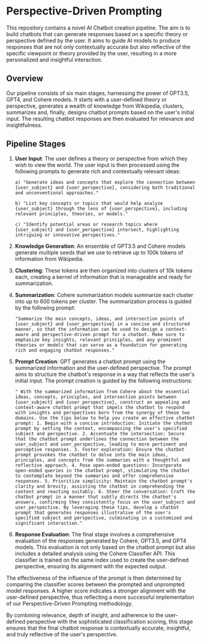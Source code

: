  # Perspective-Driven Prompting

This repository contains a novel AI Chatbot creation pipeline. The aim is to build chatbots that can generate responses based on a specific theory or perspective defined by the user. It aims to guide AI models to produce responses that are not only contextually accurate but also reflective of the specific viewpoint or theory provided by the user, resulting in a more personalized and insightful interaction.


## Overview

Our pipeline consists of six main stages, harnessing the power of GPT3.5, GPT4, and Cohere models. It starts with a user-defined theory or perspective, generates a wealth of knowledge from Wikipedia, clusters, summarizes and, finally, designs chatbot prompts based on the user's initial input. The resulting chatbot responses are then evaluated for relevance and insightfulness.

## Pipeline Stages

1. **User Input**: The user defines a theory or perspective from which they wish to view the world. The user input is then processed using the following prompts to generate rich and contextually relevant ideas:
    ```
    a) "Generate ideas and concepts that explore the connection between {user_subject} and {user_perspective}, considering both traditional and unconventional approaches."
    ```

    ```
    b) "List key concepts or topics that would help analyze {user_subject} through the lens of {user_perspective}, including relevant principles, theories, or models."
    ```

    ```
    c) "Identify potential areas or research topics where {user_subject} and {user_perspective} intersect, highlighting intriguing or innovative perspectives."

2. **Knowledge Generation**: An ensemble of GPT3.5 and Cohere models generate multiple seeds that we use to retrieve up to 100k tokens of information from Wikipedia.

3. **Clustering**: These tokens are then organized into clusters of 10k tokens each, creating a kernel of information that is manageable and ready for summarization.

4. **Summarization**: Cohere summarization models summarize each cluster into up to 600 tokens per cluster. The summarization process is guided by the following prompt:

    ```
    "Summarize the main concepts, ideas, and intersection points of {user_subject} and {user_perspective} in a concise and structured manner, so that the information can be used to design a context-aware and perspective-driven prompt for a chatbot. Make sure to emphasize key insights, relevant principles, and any prominent theories or models that can serve as a foundation for generating rich and engaging chatbot responses."

5. **Prompt Creation**: GPT generates a chatbot prompt using the summarized information and the user-defined perspective. The prompt aims to structure the chatbot's response in a way that reflects the user's initial input. The prompt creation is guided by the following instructions:

    ```
   " With the summarized information from Cohere about the essential ideas, concepts, principles, and intersection points between {user_subject} and {user_perspective}, construct an appealing and context-aware chatbot prompt that impels the chatbot to respond with insights and perspectives born from the synergy of these two domains. Use the tips below to help you create an effective chatbot prompt: 1. Begin with a concise introduction: Initiate the chatbot prompt by setting the context, encompassing the user's specified subject and perspective. 2. Accentuate the intersection: Secure that the chatbot prompt underlines the connection between the user_subject and user_perspective, leading to more pertinent and perceptive responses. 3. Foster exploration: Ensure the chatbot prompt provokes the chatbot to delve into the main ideas, principles, and concepts from the summaries with a thoughtful and reflective approach. 4. Pose open-ended questions: Incorporate open-ended queries in the chatbot prompt, stimulating the chatbot to contemplate beyond the summaries and offer comprehensive responses. 5. Prioritize simplicity: Maintain the chatbot prompt's clarity and brevity, assisting the chatbot in comprehending the context and reacting suitably. 6. Steer the conversation: Craft the chatbot prompt in a manner that subtly directs the chatbot's answers, confirming they consistently focus on the user_subject and user_perspective. By leveraging these tips, develop a chatbot prompt that generates responses illustrative of the user's specified subject and perspective, culminating in a customized and significant interaction."

6. **Response Evaluation**: The final stage involves a comprehensive evaluation of the responses generated by Cohere, GPT3.5, and GPT4 models. This evaluation is not only based on the chatbot prompt but also includes a detailed analysis using the Cohere Classifier API. This classifier is trained on the same index used to create the user-defined perspective, ensuring its alignment with the expected output.

The effectiveness of the influence of the prompt is then determined by comparing the classifier scores between the prompted and unprompted model responses. A higher score indicates a stronger alignment with the user-defined perspective, thus reflecting a more successful implementation of our Perspective-Driven Prompting methodology.

By combining relevance, depth of insight, and adherence to the user-defined perspective with the sophisticated classification scoring, this stage ensures that the final chatbot response is contextually accurate, insightful, and truly reflective of the user's perspective.